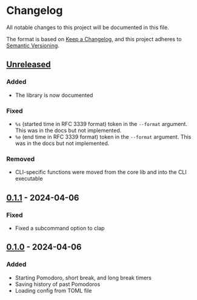 # Changelog

All notable changes to this project will be documented in this file.

The format is based on [Keep a Changelog](https://keepachangelog.com/en/1.1.0/),
and this project adheres to [Semantic Versioning](https://semver.org/spec/v2.0.0.html).

## [Unreleased]

### Added

- The library is now documented

### Fixed

- `%s` (started time in RFC 3339 format) token in the `--format` argument. This was in the docs but not implemented.
- `%e` (end time in RFC 3339 format) token in the `--format` argument. This was in the docs but not implemented.

### Removed

- CLI-specific functions were moved from the core lib and into the CLI executable

[unreleased]: https://github.com/Cantido/tomate/compare/v0.1.0...HEAD

## [0.1.1] - 2024-04-06

### Fixed

- Fixed a subcommand option to clap

[0.1.1]: https://github.com/Cantido/tomate/compare/v0.1.0..v0.1.1

## [0.1.0] - 2024-04-06

### Added

- Starting Pomodoro, short break, and long break timers
- Saving history of past Pomodoros
- Loading config from TOML file

[0.1.0]: https://github.com/Cantido/tomate/releases/tag/v0.1.0
